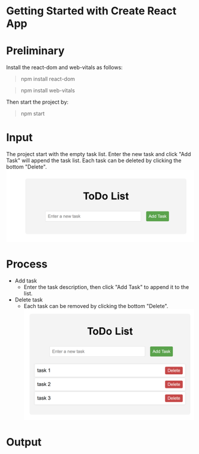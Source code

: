# Getting Started with Create React App

# Preliminary
Install the react-dom and web-vitals as follows:

>npm install react-dom

>npm install web-vitals

Then start the project by:

>npm start

# Input
The project start with the empty task list. Enter the new task and click "Add Task" will append the task list. Each task can be deleted by clicking the bottom "Delete".
![App Screenshot](./main.PNG)

# Process
- Add task
    - Enter the task description, then click "Add Task" to append it to the list. 
- Delete task
    - Each task can be removed by clicking the bottom "Delete".
![App Screenshot](./tasks.PNG) 

# Output